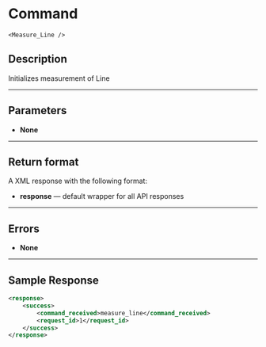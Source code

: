 # Command

    <Measure_Line />

## Description

Initializes measurement of Line

***

## Parameters
- **None**

***

## Return format
A XML response with the following format:

- **response** — default wrapper for all API responses

***

## Errors
- **None**
 
***

## Sample Response
```xml
<response>
	<success>
		<command_received>measure_line</command_received>
		<request_id>1</request_id>
	</success>
</response>
```
